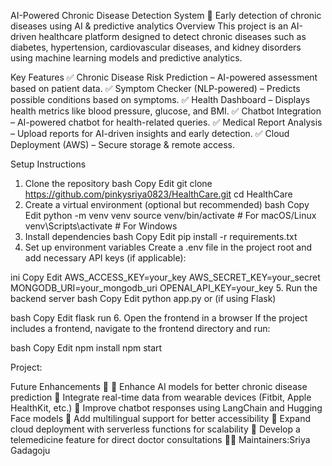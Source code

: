 AI-Powered Chronic Disease Detection System
🚀 Early detection of chronic diseases using AI & predictive analytics
Overview
This project is an AI-driven healthcare platform designed to detect chronic diseases such as diabetes, hypertension, cardiovascular diseases, and kidney disorders using machine learning models and predictive analytics.

Key Features
✅ Chronic Disease Risk Prediction – AI-powered assessment based on patient data.
✅ Symptom Checker (NLP-powered) – Predicts possible conditions based on symptoms.
✅ Health Dashboard – Displays health metrics like blood pressure, glucose, and BMI.
✅ Chatbot Integration – AI-powered chatbot for health-related queries.
✅ Medical Report Analysis – Upload reports for AI-driven insights and early detection.
✅ Cloud Deployment (AWS) – Secure storage & remote access.

Setup Instructions
1. Clone the repository
bash
Copy
Edit
git clone https://github.com/pinkysriya0823/HealthCare.git
cd HealthCare
2. Create a virtual environment (optional but recommended)
bash
Copy
Edit
python -m venv venv
source venv/bin/activate   # For macOS/Linux
venv\Scripts\activate      # For Windows
3. Install dependencies
bash
Copy
Edit
pip install -r requirements.txt
4. Set up environment variables
Create a .env file in the project root and add necessary API keys (if applicable):

ini
Copy
Edit
AWS_ACCESS_KEY=your_key
AWS_SECRET_KEY=your_secret
MONGODB_URI=your_mongodb_uri
OPENAI_API_KEY=your_key
5. Run the backend server
bash
Copy
Edit
python app.py
or (if using Flask)

bash
Copy
Edit
flask run
6. Open the frontend in a browser
If the project includes a frontend, navigate to the frontend directory and run:

bash
Copy
Edit
npm install
npm start

Project:

Future Enhancements 🚀
🔹 Enhance AI models for better chronic disease prediction
🔹 Integrate real-time data from wearable devices (Fitbit, Apple HealthKit, etc.)
🔹 Improve chatbot responses using LangChain and Hugging Face models
🔹 Add multilingual support for better accessibility
🔹 Expand cloud deployment with serverless functions for scalability
🔹 Develop a telemedicine feature for direct doctor consultations
👨‍💻 Maintainers:Sriya Gadagoju
